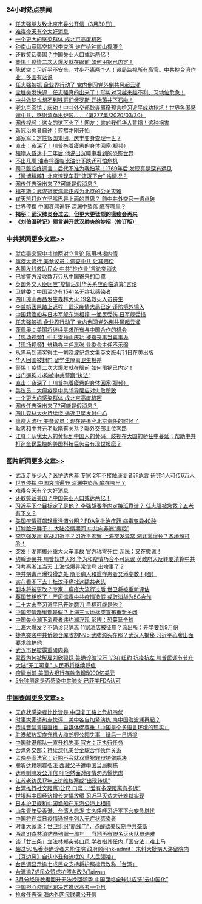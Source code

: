 <div class="catlist">
<h3>24小时热点禁闻</h3>
<ul>
<li><a href="https://github.com/fqnews/bnews/blob/master/baitai/20200331/1303652.md">任志强朋友致北京市委公开信（3月30日）</a></li>
<li><a href="https://github.com/fqnews/bnews/blob/master/topimagenews/20200331/1303798.md">难得今天有个大好消息</a></li>
<li><a href="https://github.com/fqnews/bnews/blob/master/cbnews/20200331/1303892.md">一个更大的感染群体 成北京高度机密</a></li>
<li><a href="https://github.com/fqnews/bnews/blob/master/cbnews/20200331/1303740.md">钟南山竟隔空挑战李克强 谁在给钟南山撑腰？</a></li>
<li><a href="https://github.com/fqnews/bnews/blob/master/topimagenews/20200331/1303672.md">还敢笑话美国？中国失业人口或达两亿！</a></li>
<li><a href="https://github.com/fqnews/bnews/blob/master/cbnews/20200331/1303921.md">警惕！疫情二次大爆发就在眼前 如何甩锅已内定！</a></li>
<li><a href="https://github.com/fqnews/bnews/blob/master/cbnews/20200331/1303645.md">陈破空：习近平不安全，寸步不离两个人！设局监视所有高官。中共抄台湾作业。多国有话说 </a></li>
<li><a href="https://github.com/fqnews/bnews/blob/master/cbnews/20200331/1304006.md">任志强被抓 企业界行动了 党内倒习党外倒共风起云涌</a></li>
<li><a href="https://github.com/fqnews/bnews/blob/master/bannedvideo/20200331/1304020.md">宝胜突发快评：任志强真的出来了！形势对习越来越不利、习地位危急！</a></li>
<li><a href="https://github.com/fqnews/bnews/blob/master/worldnews/20200331/1303939.md">中共做梦也想不到铁哥们俄罗斯 开始落井下石啦！</a></li>
<li><a href="https://github.com/fqnews/bnews/blob/master/bannedvideo/20200331/1303664.md">老北京茶馆：庆功！中共外交部耿爽离奇预言给习近平成功挖坑！世界各国感谢中共，感谢清单出炉啦……（第277集/2020/03/30） </a></li>
<li><a href="https://github.com/fqnews/bnews/blob/master/cnnews/20200331/1303751.md">网传视频：这女的这下火了！网友：害的我们华人背锅！这种祸害</a></li>
<li><a href="https://github.com/fqnews/bnews/blob/master/ssgc/20200331/1303642.md">新冠治愈者自述：煎熬才刚开始</a></li>
<li><a href="https://github.com/fqnews/bnews/blob/master/bannedvideo/20200331/1304043.md">邱家军：定性叛国集团，庆丰变身查理一世？ </a></li>
<li><a href="https://github.com/fqnews/bnews/blob/master/cbnews/20200331/1303904.md">直击：夜深了！川普拖着疲惫的身体回家(视频）</a></li>
<li><a href="https://github.com/fqnews/bnews/blob/master/funmedia/20200331/1303607.md">植物人昏迷十二年后 他说出沉睡中看到的恐怖世界</a></li>
<li><a href="https://github.com/fqnews/bnews/blob/master/lifebaike/20200331/1303989.md">不出几周 油市将面临比油价下跌还可怕危机</a></li>
<li><a href="https://github.com/fqnews/bnews/blob/master/funmedia/20200331/1303632.md">司马懿临终遗言：后代不准为我扫墓！1769年后 发现真是深有远见</a></li>
<li><a href="https://github.com/fqnews/bnews/blob/master/comments/20200331/1303816.md">【微博精粹】北京惊现车载“流氓下台” 啥情况？</a></li>
<li><a href="https://github.com/fqnews/bnews/blob/master/cbnews/20200331/1303881.md">网传任志强出来了?可能是假消息？</a></li>
<li><a href="https://github.com/fqnews/bnews/blob/master/cbnews/20200331/1303804.md">福布斯：武汉冠状病毒正成为北京的公关灾难</a></li>
<li><a href="https://github.com/fqnews/bnews/blob/master/cbnews/20200331/1303709.md">崔天凯打赵立坚嘴巴是上面的意思？ 前中共外交官一语点破</a></li>
<li><a href="https://github.com/fqnews/bnews/blob/master/topimagenews/20200331/1304078.md">世界停摆 中国哀鸿遍野 深渊中坠落 底在哪里？</a></li>
<li><b><a href="https://github.com/fqnews/bnews/blob/master/comments/20200211/1275071.md" target="_blank">揭秘：武汉肺炎会过去，但更大更猛烈的瘟疫会再来</a></b></li>
<li><b><a href="https://github.com/fqnews/bnews/blob/master/comments/20200207/1272816.md" target="_blank">《刘伯温碑记》预言避开武汉肺炎的妙招（修订版）</a></b></li>
</ul>
</div>

<div class="catlist">
<h3><a href="https://github.com/fqnews/bnews/blob/master/cbnews/" target="_blank">中共禁闻</a><span><a href="https://github.com/fqnews/bnews/blob/master/cbnews/" target="_blank" rel="nofollow">更多文章>></a></span></h3>
<ul>
<li><a href="https://github.com/fqnews/bnews/blob/master/cbnews/20200401/1304146.md" target="_blank">就病毒来源中共抛两对立言论 陈用林揭内情</a></li>
<li><a href="https://github.com/fqnews/bnews/blob/master/cbnews/20200401/1304145.md" target="_blank">瘟疫大流行 美参议员：调查中共 让其赔偿</a></li>
<li><a href="https://github.com/fqnews/bnews/blob/master/cbnews/20200401/1304144.md" target="_blank">各国发钱救助民众 中共“抄作业”言论突消失</a></li>
<li><a href="https://github.com/fqnews/bnews/blob/master/cbnews/20200401/1304125.md" target="_blank">巴黎警方没收数万只从中国寄来的口罩</a></li>
<li><a href="https://github.com/fqnews/bnews/blob/master/cbnews/20200331/1304088.md" target="_blank">英国外交大臣回应“疫情后对华关系应面临清算”言论</a></li>
<li><a href="https://github.com/fqnews/bnews/blob/master/cbnews/20200331/1304085.md" target="_blank">卫健委：中国至少有1541名无症状感染者</a></li>
<li><a href="https://github.com/fqnews/bnews/blob/master/cbnews/20200331/1304052.md" target="_blank">四川凉山西昌发生森林大火 19名救火人员丧生</a></li>
<li><a href="https://github.com/fqnews/bnews/blob/master/cbnews/20200331/1304044.md" target="_blank">李兰娟团队踏上返程：武汉疫情大局已定 谨防境外输入</a></li>
<li><a href="https://github.com/fqnews/bnews/blob/master/cbnews/20200331/1304040.md" target="_blank">中国籍渔船与日本军舰东海相撞 一渔民受伤 日军舰受损</a></li>
<li><a href="https://github.com/fqnews/bnews/blob/master/cbnews/20200331/1304006.md" target="_blank">任志强被抓 企业界行动了 党内倒习党外倒共风起云涌</a></li>
<li><a href="https://github.com/fqnews/bnews/blob/master/cbnews/20200331/1303997.md" target="_blank">蓬佩奥：美国将继续寻求所有与中国合作的机会</a></li>
<li><a href="https://github.com/fqnews/bnews/blob/master/cbnews/20200331/1303963.md" target="_blank">【现场视频】中共雷神山庆功 被指丧事当喜事办</a></li>
<li><a href="https://github.com/fqnews/bnews/blob/master/cbnews/20200331/1303962.md" target="_blank">【现场视频】维稳办主任嚣张 业委会主任不示弱</a></li>
<li><a href="https://github.com/fqnews/bnews/blob/master/cbnews/20200331/1303961.md" target="_blank">从黑马到诺奖得主—刘晓波纪念文集英文版4月1日在美出版</a></li>
<li><a href="https://github.com/fqnews/bnews/blob/master/cbnews/20200331/1303950.md" target="_blank">华人回国被封门 留学生隔离卫生极差</a></li>
<li><a href="https://github.com/fqnews/bnews/blob/master/cbnews/20200331/1303921.md" target="_blank">警惕！疫情二次大爆发就在眼前 如何甩锅已内定！</a></li>
<li><a href="https://github.com/fqnews/bnews/blob/master/cbnews/20200331/1303911.md" target="_blank">出门遛狗 小狗被中共警察“执法”</a></li>
<li><a href="https://github.com/fqnews/bnews/blob/master/cbnews/20200331/1303904.md" target="_blank">直击：夜深了！川普拖着疲惫的身体回家(视频）</a></li>
<li><a href="https://github.com/fqnews/bnews/blob/master/cbnews/20200331/1303899.md" target="_blank">美议员：大瘟疫是中共领导层应对失败所致</a></li>
<li><a href="https://github.com/fqnews/bnews/blob/master/cbnews/20200331/1303892.md" target="_blank">一个更大的感染群体 成北京高度机密</a></li>
<li><a href="https://github.com/fqnews/bnews/blob/master/cbnews/20200331/1303881.md" target="_blank">网传任志强出来了?可能是假消息？</a></li>
<li><a href="https://github.com/fqnews/bnews/blob/master/cbnews/20200331/1303883.md" target="_blank">四川森林大火持续烧 逼近卫星发射中心</a></li>
<li><a href="https://github.com/fqnews/bnews/blob/master/cbnews/20200331/1303868.md" target="_blank">瘟疫大流行 美参议员：现在是追究北京责任的时候了</a></li>
<li><a href="https://github.com/fqnews/bnews/blob/master/cbnews/20200331/1303850.md" target="_blank">耿爽和中共元老耿飚有关系？曝外交部上位套路</a></li>
<li><a href="https://github.com/fqnews/bnews/blob/master/cbnews/20200331/1303817.md" target="_blank">江峰：从犹太人的黄标到中国人的黄码，歧视在大国的骄狂中蔓延；帮助中共打造全民监控的美国科技巨头会有现世报麽？</a></li>

</ul>
</div>
<div class="catlist">
<h3><a href="https://github.com/fqnews/bnews/blob/master/topimagenews/" target="_blank">图片新闻</a><span><a href="https://github.com/fqnews/bnews/blob/master/topimagenews/" target="_blank" rel="nofollow">更多文章>></a></span></h3>
<ul>
<li><a href="https://github.com/fqnews/bnews/blob/master/topimagenews/20200331/1304098.md" target="_blank">武汉走多少人？医护透内幕 专家:2年不接触康复者非危言 研究:1人可传6万人</a></li>
<li><a href="https://github.com/fqnews/bnews/blob/master/topimagenews/20200331/1304078.md" target="_blank">世界停摆 中国哀鸿遍野 深渊中坠落 底在哪里？</a></li>
<li><a href="https://github.com/fqnews/bnews/blob/master/topimagenews/20200331/1303798.md" target="_blank">难得今天有个大好消息</a></li>
<li><a href="https://github.com/fqnews/bnews/blob/master/topimagenews/20200331/1303672.md" target="_blank">还敢笑话美国？中国失业人口或达两亿！</a></li>
<li><a href="https://github.com/fqnews/bnews/blob/master/topimagenews/20200331/1303489.md" target="_blank">习近平下个目标定了是他？ 李强胡春华内定接班靠谱？ 任志强被急救？五老有下文？</a></li>
<li><a href="https://github.com/fqnews/bnews/blob/master/topimagenews/20200330/1303428.md" target="_blank">美国疫情狂飙轻重泾渭分明？FDA急批治疗药 病毒变异40种</a></li>
<li><a href="https://github.com/fqnews/bnews/blob/master/topimagenews/20200330/1303427.md" target="_blank">打肿脸充胖子！ 大陆疫情期间 中共向非洲“撒粮”</a></li>
<li><a href="https://github.com/fqnews/bnews/blob/master/topimagenews/20200330/1303326.md" target="_blank">李克强发声 挑战习近平？习近平考察 上海突发异常 湖北零增长？各地纷打脸！</a></li>
<li><a href="https://github.com/fqnews/bnews/blob/master/topimagenews/20200330/1303308.md" target="_blank">突发！湖南郴州重大火车事故 官方称零死亡 网民：又在撒谎！</a></li>
<li><a href="https://github.com/fqnews/bnews/blob/master/topimagenews/20200330/1303292.md" target="_blank">约翰逊亲共 川普勃然大怒 华为和疫情巧合不可思议 英政府大反转要清算中共</a></li>
<li><a href="https://github.com/fqnews/bnews/blob/master/topimagenews/20200330/1303284.md" target="_blank">习考察浙江当天 上海惊爆异常信号 出啥事了？</a></li>
<li><a href="https://github.com/fqnews/bnews/blob/master/topimagenews/20200330/1303268.md" target="_blank">中共病毒再曝狡猾之处 隐形病人和重症患者又添变数！(图）</a></li>
<li><a href="https://github.com/fqnews/bnews/blob/master/topimagenews/20200330/1303237.md" target="_blank">实在看不下去！杜汶泽痛批这舔共老头</a></li>
<li><a href="https://github.com/fqnews/bnews/blob/master/topimagenews/20200330/1303236.md" target="_blank">剧本将被更改？专家：瘟疫大流行过后 世卫将被重新评估</a></li>
<li><a href="https://github.com/fqnews/bnews/blob/master/topimagenews/20200330/1303155.md" target="_blank">英国首相怒了！严厉谴责中共疫情造假 或取消华为5G合作</a></li>
<li><a href="https://github.com/fqnews/bnews/blob/master/topimagenews/20200330/1302991.md" target="_blank">二十大未至习近平已开始磨刀 目标可能是他？</a></li>
<li><a href="https://github.com/fqnews/bnews/blob/master/topimagenews/20200330/1302911.md" target="_blank">中国疫情趋缓都是假？上海三大地标突宣布重新关闭</a></li>
<li><a href="https://github.com/fqnews/bnews/blob/master/topimagenews/20200330/1302854.md" target="_blank">中国失业潮下消费者违约潮浮现 彭博：恐蔓延全球</a></li>
<li><a href="https://github.com/fqnews/bnews/blob/master/topimagenews/20200330/1302804.md" target="_blank">上海大爆发？不确诊只隔离 11家酒店被征用？派出所：开学要到9月份</a></li>
<li><a href="https://github.com/fqnews/bnews/blob/master/topimagenews/20200329/1302796.md" target="_blank">捷克突袭中共侨领仓库收割N95 武肺源头在那？武汉人揭秘 习近平心腹出面要求维护他</a></li>
<li><a href="https://github.com/fqnews/bnews/blob/master/topimagenews/20200329/1302773.md" target="_blank">武汉市民披露重磅内幕</a></li>
<li><a href="https://github.com/fqnews/bnews/blob/master/topimagenews/20200329/1302695.md" target="_blank">翠西为何被解雇刘欣狠踩 美确诊破12万 1/3在纽约 抗疫抗左 川普民调节节升</a></li>
<li><a href="https://github.com/fqnews/bnews/blob/master/topimagenews/20200329/1302675.md" target="_blank">大陆“无工可复” 人民币将继续贬值</a></li>
<li><a href="https://github.com/fqnews/bnews/blob/master/topimagenews/20200329/1302625.md" target="_blank">疫情当前 美国大银行存款激增5000亿美元</a></li>
<li><a href="https://github.com/fqnews/bnews/blob/master/topimagenews/20200329/1302624.md" target="_blank">5分钟测定是否感染中共肺炎 已获美FDA认可</a></li>

</ul>
</div>
<div class="catlist">
<h3><a href="https://github.com/fqnews/bnews/blob/master/headline/" target="_blank">中国要闻</a><span><a href="https://github.com/fqnews/bnews/blob/master/headline/" target="_blank" rel="nofollow">更多文章>></a></span></h3>
<ul>
<li><a href="https://github.com/fqnews/bnews/blob/master/headline/20200401/1304151.md" target="_blank">无症状感染者比比皆是  中国复工路上危机四伏</a></li>
<li><a href="https://github.com/fqnews/bnews/blob/master/headline/20200401/1304127.md" target="_blank">时事大家谈热点快评：美中各自加紧演练 南中国海波澜再起？</a></li>
<li><a href="https://github.com/fqnews/bnews/blob/master/headline/20200401/1304118.md" target="_blank">传抖音禁粤语直播　自媒体促尊重「中国是个多语言环境的现实」</a></li>
<li><a href="https://github.com/fqnews/bnews/blob/master/headline/20200401/1304113.md" target="_blank">驻港解放军直升机大榄郊野公园失事　延后一日通报</a></li>
<li><a href="https://github.com/fqnews/bnews/blob/master/headline/20200401/1304112.md" target="_blank">中国驻港部队一直升机失事    官方：正执行任务</a></li>
<li><a href="https://github.com/fqnews/bnews/blob/master/headline/20200401/1304111.md" target="_blank">台湾外交部：持续深化美台全球合作伙伴关系</a></li>
<li><a href="https://github.com/fqnews/bnews/blob/master/headline/20200401/1304110.md" target="_blank">孟晚舟案法官：近期不会就双重犯罪辩护做裁决</a></li>
<li><a href="https://github.com/fqnews/bnews/blob/master/headline/20200401/1304101.md" target="_blank">聆听达赖喇嘛弘法  西藏父子遭中国当局拘捕</a></li>
<li><a href="https://github.com/fqnews/bnews/blob/master/headline/20200331/1304090.md" target="_blank">达赖喇嘛发公开信 吁坦然面对疫情勿恐慌忧虑</a></li>
<li><a href="https://github.com/fqnews/bnews/blob/master/headline/20200331/1304082.md" target="_blank">江苏老访民17年上访维权案或“出现转机”</a></li>
<li><a href="https://github.com/fqnews/bnews/blob/master/headline/20200331/1304081.md" target="_blank">台湾推行社交距离1公尺 口号：“爱有多深距离有多远”</a></li>
<li><a href="https://github.com/fqnews/bnews/blob/master/headline/20200331/1304080.md" target="_blank">世银料中国经济增长大幅放缓 习近平灭贫大计难以实现</a></li>
<li><a href="https://github.com/fqnews/bnews/blob/master/headline/20200331/1304060.md" target="_blank">日本护卫舰和中国渔船在东海公海上相撞</a></li>
<li><a href="https://github.com/fqnews/bnews/blob/master/headline/20200331/1304055.md" target="_blank">山东青年受香港、台湾人启发 实名呼吁习近平下台安危堪忧</a></li>
<li><a href="https://github.com/fqnews/bnews/blob/master/headline/20200331/1304041.md" target="_blank">中国将在每日疫情通报中列入无症状感染者</a></li>
<li><a href="https://github.com/fqnews/bnews/blob/master/headline/20200331/1304021.md" target="_blank">时事大家谈：世卫组织“断线门”，点醒欧美反制中共垄断</a></li>
<li><a href="https://github.com/fqnews/bnews/blob/master/headline/20200331/1304010.md" target="_blank">西昌31森林消防员殉职一周年 　当地再有19名灭火队员遇难</a></li>
<li><a href="https://github.com/fqnews/bnews/blob/master/headline/20200331/1304009.md" target="_blank">谈「廿三条」立法林郑突转口风    学者指其任内「国安法」难上马</a></li>
<li><a href="https://github.com/fqnews/bnews/blob/master/headline/20200331/1304008.md" target="_blank">超过50名香港确诊者未能住院    政府顾问hk-admit：未料大批病人滞留院内</a></li>
<li><a href="https://github.com/fqnews/bnews/blob/master/headline/20200331/1304007.md" target="_blank">【耳边风】自认小丑和流氓的「人民领袖」</a></li>
<li><a href="https://github.com/fqnews/bnews/blob/master/headline/20200331/1304000.md" target="_blank">台民调显示逾七成民众支持将护照标示改称「台湾」</a></li>
<li><a href="https://github.com/fqnews/bnews/blob/master/headline/20200331/1303992.md" target="_blank">台湾逾7成民众赞成护照名改为Taiwan</a></li>
<li><a href="https://github.com/fqnews/bnews/blob/master/headline/20200331/1303991.md" target="_blank">3月分经济数据回升无法挽回颓势  中国面临全球供应链“去中国化”</a></li>
<li><a href="https://github.com/fqnews/bnews/blob/master/headline/20200331/1303982.md" target="_blank">中国担心疫情回潮决定推迟高考一个月</a></li>
<li><a href="https://github.com/fqnews/bnews/blob/master/headline/20200331/1303981.md" target="_blank">抢救任志强    海内外网民联署公开信</a></li>

</ul>
</div>